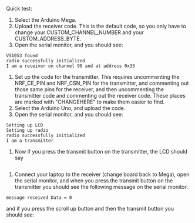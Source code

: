 Quick test:

1. Select the Arduino Mega.
1. Upload the receiver code. This is the default code, so you only have to
   change your CUSTOM_CHANNEL_NUMBER and your CUSTOM_ADDRESS_BYTE. 
1. Open the
   serial monitor, and you should see: 
```
VS1053 found 
radio successfully initialized 
I am a receiver on channel 90 and at address 0x33
```
1. Set up the code for the transmitter. This requires uncommenting the
   NRF_CE_PIN and NRF_CSN_PIN for the transmitter, and commenting out those
   same pins for the receiver, and then uncommenting the transmitter code and
   commenting out the receiver code. These places are marked with "CHANGEHERE"
   to make them easier to find. 
1. Select the Arduino Uno, and upload the code.
1. Open the serial monitor, and you should see:
```
Setting up LCD 
Setting up radio 
radio successfully initialized 
I am a transmitter 
```
1. Now if you press the transmit button on the transmitter,
   the LCD should say 
```transmitting 0, success
```
1. Connect your laptop to the receiver (change board back to Mega), open the serial
   monitor, and when you press the transmit button on the transmitter you
   should see the following message on the serial monitor: 
```
message received Data = 0
```
and if you press the scroll up button and then the transmit button
   you should see: 
```message received Data = 1 moving nose to 180 and drawing rectanglePlaying track 002
```
